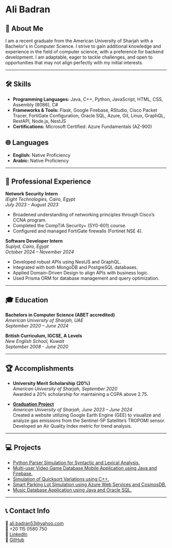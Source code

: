 # Ali Badran

## 👋 About Me

I am a recent graduate from the American University of Sharjah with a Bachelor's in Computer Science. I strive to gain additional knowledge and experience in the field of computer science, with a preference for backend development. I am adaptable, eager to tackle challenges, and open to opportunities that may not align perfectly with my initial interests.

---

## 🛠️ Skills

- **Programming Languages:** Java, C++, Python, JavaScript, HTML, CSS, Assembly (8086), C#
- **Frameworks & Tools:** Flask, Google Firebase, RStudio, Cisco Packet Tracer, FortiGate Configuration, Oracle SQL, Azure, Git, Linux, GraphQL, RestAPI, Node.js, NestJS
- **Certifications:** Microsoft Certified: Azure Fundamentals (AZ-900)

## 🌐 Languages

- **English:** Native Proficiency
- **Arabic:** Native Proficiency

---

## 🏢 Professional Experience

**Network Security Intern**  
*iEight Technologies, Cairo, Egypt*  
*July 2023 - August 2023*  

- Broadened understanding of networking principles through Cisco’s CCNA program.
- Completed the CompTIA Security+ (SY0-601) course.
- Configured and managed FortiGate firewalls (Fortinet NSE 4).

**Software Developer Intern**  
*Suplyd, Cairo, Egypt*  
*October 2024 – November 2024*

- Developed robust APIs using NestJS and GraphQL.
- Integrated with both MongoDB and PostgreSQL databases.
- Applied Domain-Driven Design to align APIs with business logic.
- Used Prisma ORM for database management and query optimization.

---

## 🎓 Education

**Bachelors in Computer Science (ABET accredited)**  
*American University of Sharjah, UAE*  
*September 2020 – June 2024*

**British Curriculum, IGCSE, A Levels**  
*New English School, Kuwait*  
*September 2008 - June 2020*

---

## 🏆 Accomplishments

- **University Merit Scholarship (20%)**  
  *American University of Sharjah, September 2020*  
  Awarded a 20% scholarship for maintaining a CGPA above 2.75.

- [**Graduation Project**](https://github.com/aBadran0/Capstone-Project)  
  *American University of Sharjah, June 2023 – June 2024*  
  Created a website utilizing Google Earth Engine (GEE) to visualize and analyze gas emissions from the Sentinel-5P Satellite’s TROPOMI sensor. Developed an Air Quality Index metric for trend analysis.

---

## 💻 Projects

- [Python Parser Simulation for Syntactic and Lexical Analysis.](https://github.com/aBadran0/SimplePyParser)
- [Multi-user Video Game Database Mobile Application using Java and Firebase.](https://github.com/aBadran0/CMP354Project)
- [Simulation of Quicksort Variations using C++.](https://github.com/aBadran0/QuicksortVarations)
- [Smart Parking Lot Simulation using Azure Web Services and CosmosDB.](https://github.com/aBadran0/Smart-Parking-Lot)
- [Music Database Application using Java and Oracle SQL.](https://github.com/aBadran0/Music-Database)

---

## 📞 Contact Info

📧 [ali.badran53@yahoo.com](mailto:ali.badran53@yahoo.com)  
📱 +20 115 0580 750  
🔗 [LinkedIn](https://www.linkedin.com/in/ali-badran-2584b4223/)  
🔗 [GitHub](https://github.com/aBadran0)
